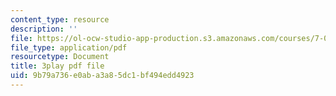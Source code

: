 ```yaml
---
content_type: resource
description: ''
file: https://ol-ocw-studio-app-production.s3.amazonaws.com/courses/7-01sc-fundamentals-of-biology-fall-2011/9b79a736e0aba3a85dc1bf494edd4923_qY0ixUWJx0g.pdf
file_type: application/pdf
resourcetype: Document
title: 3play pdf file
uid: 9b79a736-e0ab-a3a8-5dc1-bf494edd4923
---
```

